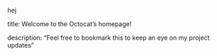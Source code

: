 hej 

title: Welcome to the Octocat’s homepage!


description: “Feel free to bookmark this to keep an eye on my project updates”

